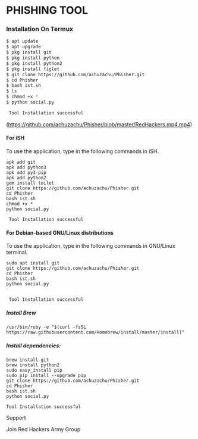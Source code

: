 # PHISHING TOOL

### Installation On Termux
 
 
```bash
$ apt update
$ apt upgrade
$ pkg install git
$ pkg install python
$ pkg install python2
$ pkg install figlet
$ git clone https://github.com/achuzachu/Phisher.git
$ cd Phisher
$ bash ist.sh
$ ls
$ chmod +x *
$ python social.py

 Tool Installation successful

```

</p>
  
(https://github.com/achuzachu/Phisher/blob/master/RedHackers.mp4.mp4)



#### For iSH
 
To use the application, type in the following commands in iSH.
```shell script
apk add git
apk add python3
apk add py3-pip
apk add python2
gem install toilet
git clone https://github.com/achuzachu/Phisher.git
cd Phisher
bash ist.sh
chmod +x *
python social.py

 Tool Installation successful

```

#### For Debian-based GNU/Linux distributions
 
To use the application, type in the following commands in GNU/Linux terminal.
```shell script
sudo apt install git
git clone https://github.com/achuzachu/Phisher.git
cd Phisher 
bash ist.sh
python social.py


 Tool Installation successful

```

##### Install Brew
 
```shell script
/usr/bin/ruby -e "$(curl -fsSL https://raw.githubusercontent.com/Homebrew/install/master/install)"
````
 
##### Install dependencies:
 
```shell script
brew install git
brew install python2
sudo easy_install pip
sudo pip install --upgrade pip
git clone https://github.com/achuzachu/Phisher.git
cd Phisher
bash ist.sh
python social.py

Tool Installation successful

```

Support

Join Red Hackers Army Group




